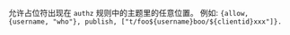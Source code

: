 允许占位符出现在 `authz` 规则中的主题里的任意位置。
例如:
`{allow, {username, "who"}, publish, ["t/foo${username}boo/${clientid}xxx"]}.`
